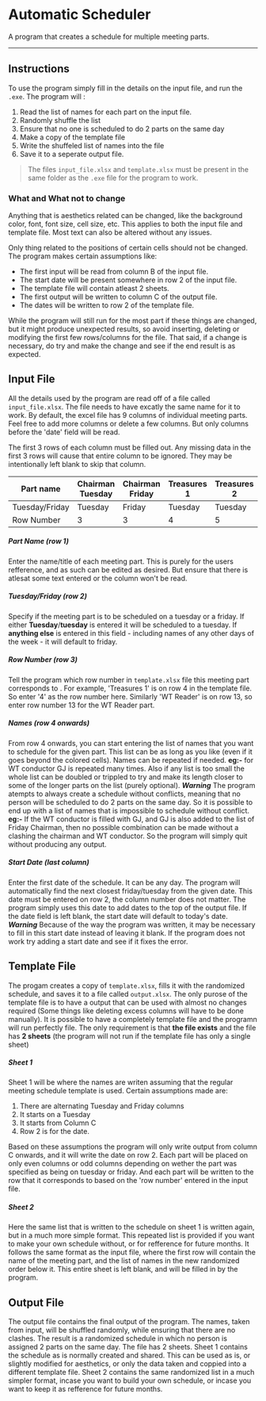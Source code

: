 # Automatic Scheduler
A program that creates a schedule for multiple meeting parts.

---

## Instructions
To use the program simply fill in the details on the input file, and run the `.exe`. 
The program will :
1. Read the list of names for each part on the input file.
2. Randomly shuffle the list
3. Ensure that no one is scheduled to do 2 parts on the same day
4. Make a copy of the template file
5. Write the shuffeled list of names into the file
6. Save it to a seperate output file.

> The files `input_file.xlsx` and `template.xlsx` must be present in the same folder as the `.exe` file for the program to work.

### What and What not to change
Anything that is aesthetics related can be changed, like the background color, font, font size, cell size, etc. This applies to both the input file and template file. Most text can also be altered without any issues.

Only thing related to the positions of certain cells should not be changed. The program makes certain assumptions like: 
* The first input will be read from column B of the input file.
* The start date will be present somewhere in row 2 of the input file.
* The template file will contain atleast 2 sheets.
* The first output will be written to column C of the output file.
* The dates will be written to row 2 of the template file. 

While the program will still run for the most part if these things are changed, but it might produce unexpected results, so avoid inserting, deleting or modifying the first few rows/columns for the file. That said, if a change is necessary, do try and make the change and see if the end result is as expected.

## Input File
All the details used by the program are read off of a file called `input_file.xlsx`. The file needs to have excatly the same name for it to work. 
By default, the excel file has 9 columns of individual meeting parts. Feel free to add more columns or delete a few columns. But only columns before the 'date' field will be read. 

The first 3 rows of each column must be filled out. Any missing data in the first 3 rows will cause that entire column to be ignored. They may be intentionally left blank to skip that column.

Part name | Chairman Tuesday| Chairman Friday | Treasures 1 | Treasures 2 | Living as C 1 | WT Conductor | CBS Conductor | WT Readers | CBS Readers | Enter Start date
-|-|-|-|-|-|-|-|-|-|-|
Tuesday/Friday | Tuesday | Friday | Tuesday | Tuesday | Tuesday | Friday | Tuesday | Friday | Tuesday | 11/07/2019
Row Number | 3 | 3 | 4 | 5 | 10 | 12 | 12 | 13 | 13

##### Part Name (row 1)
Enter the name/title of each meeting part. This is purely for the users refference, and as such can be edited as desired. But ensure that there is atlesat some text entered or the column won't be read.

##### Tuesday/Friday (row 2)
Specify if the meeting part is to be scheduled on a tuesday or a friday. If either **Tuesday**/**tuesday** is entered it will be scheduled to a tuesday. If **anything else** is entered in this field - including names of any other days of the week - it will default to friday.

##### Row Number (row 3) 
Tell the program which row number in `template.xlsx` file this meeting part corresponds to . For example, 'Treasures 1' is on row 4 in the template file. So enter '4' as the row number here. Similarly 'WT Reader' is on row 13, so enter row number 13 for the WT Reader part.

##### Names (row 4 onwards)
From row 4 onwards, you can start entering the list of names that you want to schedule for the given part. This list can be as long as you like (even if it goes beyond the colored cells). 
Names can be repeated if needed. **eg:-** for WT conductor GJ is repeated many times. Also if any list is too small the whole list can be doubled or trippled to try and make its length closer to some of the longer parts on the list (purely optional). 
***Warning***
The program atempts to always create a schedule without conflicts, meaning that no person will be scheduled to do 2 parts on the same day. So it is possible to end up with a list of names that is impossible to schedule without conflict. **eg:-** If the WT conductor is filled with GJ, and GJ is also added to the list of Friday Chairman, then no possible combination can be made without a clashing the chairman and WT conductor. So the program will simply quit without producing any output. 

##### Start Date (last column)
Enter the first date of the schedule. It can be any day. The program will automatically find the next closest friday/tuesday from the given date. This date must be entered on row 2, the column number does not matter.
The program simply uses this date to add dates to the top of the output file. 
If the date field is left blank, the start date will default to today's date. 
***Warning***
Because of the way the program was written, it may be necessary to fill in this start date instead of leaving it blank. If the program does not work try adding a start date and see if it fixes the error.


## Template File
The progam creates a copy of `template.xlsx`, fills it with the randomized schedule, and saves it to a file called `output.xlsx`. The only purose of the template file is to have a output that can be used with almost no changes required (Some things like deleting excess columns will have to be done manually).
It is possible to have a completely template file and the programn will run perfectly file. The only requirement is that **the file exists** and the file has **2 sheets** (the program will not run if the template file has only a single sheet)

##### Sheet 1
Sheet 1 will be where the names are writen assuming that the regular meeting schedule template is used. Certain assumptions made are:
1. There are alternating Tuesday and Friday columns
2. It starts on a Tuesday
3. It starts from Column C
4. Row 2 is for the date.

Based on these assumptions the program will only write output from column C onwards, and it will write the date on row 2. 
Each part will be placed on only even columns or odd columns depending on wether the part was specified as being on tuesday or friday. And each part will be written to the row that it corresponds to based on the 'row number' entered in the input file.

##### Sheet 2 
Here the same list that is written to the schedule on sheet 1 is written again, but in a much more simple format. This repeated list is provided if you want to make your own schedule without, or for refference for future months. 
It follows the same format as the input file, where the first row will contain the name of the meeting part, and the list of names in the new randomized order below it. 
This entire sheet is left blank, and will be filled in by the program.

## Output File
The output file contains the final output of the program. The names, taken from input, will be shuffled randomly, while ensuring that there are no clashes. The result is a randomized schedule in which no person is assigned 2 parts on the same day.
The file has 2 sheets. Sheet 1 contains the schedule as is normally created and shared. This can be used as is, or slightly modified for aesthetics, or only the data taken and coppied into a different template file. Sheet 2 contains the same randomized list in a much simpler format, incase you want to build your own schedule, or incase you want to keep it as refference for future months.
